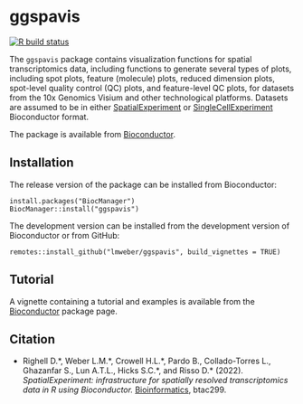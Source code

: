 # ggspavis

[![R build status](https://github.com/lmweber/ggspavis/workflows/R-CMD-check-bioc/badge.svg)](https://github.com/lmweber/ggspavis/actions)

The `ggspavis` package contains visualization functions for spatial transcriptomics data, including functions to generate several types of plots, including spot plots, feature (molecule) plots, reduced dimension plots, spot-level quality control (QC) plots, and feature-level QC plots, for datasets from the 10x Genomics Visium and other technological platforms. Datasets are assumed to be in either [SpatialExperiment](https://bioconductor.org/packages/SpatialExperiment) or [SingleCellExperiment](https://bioconductor.org/packages/SingleCellExperiment) Bioconductor format.

The package is available from [Bioconductor](https://bioconductor.org/packages/ggspavis).


## Installation

The release version of the package can be installed from Bioconductor:

```
install.packages("BiocManager")
BiocManager::install("ggspavis")
```

The development version can be installed from the development version of Bioconductor or from GitHub:

```
remotes::install_github("lmweber/ggspavis", build_vignettes = TRUE)
```


## Tutorial

A vignette containing a tutorial and examples is available from the [Bioconductor](https://bioconductor.org/packages/ggspavis) package page.


## Citation

- Righell D.\*, Weber L.M.\*, Crowell H.L.\*, Pardo B., Collado-Torres L., Ghazanfar S., Lun A.T.L., Hicks S.C.\*, and Risso D.\* (2022). *SpatialExperiment: infrastructure for spatially resolved transcriptomics data in R using Bioconductor.* [Bioinformatics](https://academic.oup.com/bioinformatics/advance-article/doi/10.1093/bioinformatics/btac299/6575443), btac299.
